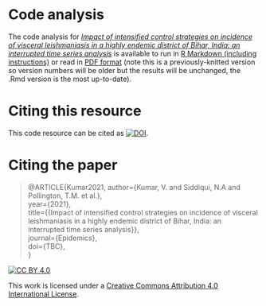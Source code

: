 # Code analysis
The code analysis for [*Impact of intensified control strategies on incidence of visceral leishmaniasis in a highly endemic district of Bihar, India: an interrupted time series analysis*](https://www.researchgate.net/publication/344720043_Impact_of_intensified_control_strategies_on_incidence_of_visceral_leishmaniasis_in_a_highly_endemic_district_of_Bihar_India) is available to run in [R Markdown (including instructions)](code_analysis.Rmd) or read in [PDF format](code_analysis.pdf) (note this is a previously-knitted version so version numbers will be older but the results will be unchanged, the .Rmd version is the most up-to-date). 

# Citing this resource
This code resource can be cited as [![DOI](https://zenodo.org/badge/356652646.svg)](https://zenodo.org/badge/latestdoi/356652646).

# Citing the paper

> @ARTICLE{Kumar2021,
 author={Kumar, V. and Siddiqui, N.A and Pollington, T.M. et al.},  
 year={2021},  
 title={{Impact of intensified control strategies on incidence of visceral leishmaniasis in a highly endemic district of Bihar, India: an interrupted time series analysis}},  
 journal={Epidemics},  
 doi={TBC},  
}

[![CC BY 4.0][cc-by-shield]][cc-by]  

This work is licensed under a [Creative Commons Attribution 4.0 International License][cc-by].  

[cc-by]: http://creativecommons.org/licenses/by/4.0/  
[cc-by-shield]: https://img.shields.io/badge/License-CC%20BY%204.0-lightgrey.svg  
